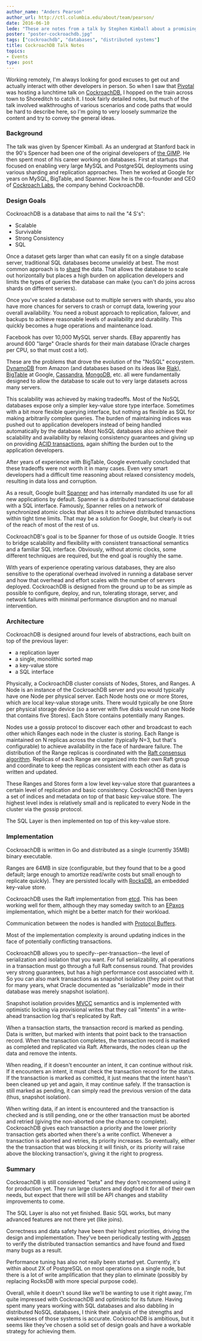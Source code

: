 ```yaml
---
author_name: "Anders Pearson"
author_url: http://ctl.columbia.edu/about/team/pearson/
date: 2016-06-10
lede: "These are notes from a talk by Stephen Kimball about a promising new open source database. While ambitious in its priorities, it seems like CockroachDB developers have chosen a solid set of design goals and have a workable strategy for achieving them."
poster: "poster-cockroachdb.jpg"
tags: ["cockroachdb", "databases", "distributed systems"]
title: CockroachDB Talk Notes
topics:
- Events
type: post
---
```


Working remotely, I'm always looking for good excuses to get out and
actually interact with other developers in person. So when I saw that
[Pivotal](http://pivotal.io/) was hosting a lunchtime talk on
[CockroachDB](https://www.cockroachlabs.com/), I hopped on the train
across town to Shoreditch to catch it. I took fairly detailed notes,
but much of the talk involved walkthroughs of various scenarios and
code paths that would be hard to describe here, so I'm going to very
loosely summarize the content and try to convey the general ideas.

### Background

The talk was given by Spencer Kimball. As an undergrad at Stanford
back in the 90's Spencer had been one of the original developers of
[the GIMP](https://www.gimp.org/). He then spent most of his career
working on databases. First at startups that focused on enabling very
large MySQL and PostgreSQL deployments using various sharding and
replication approaches. Then he worked at Google for years on MySQL,
BigTable, and Spanner. Now he is the co-founder and CEO of
[Cockroach Labs](https://www.cockroachlabs.com/), the company behind
CockroachDB.

### Design Goals

CockroachDB is a database that aims to nail the "4 S's":

* Scalable
* Survivable
* Strong Consistency
* SQL

Once a dataset gets larger than what can easily fit on a single
database server, traditional SQL databases become unwieldy at
best. The most common approach is to
[shard](https://en.wikipedia.org/wiki/Shard_\(database_architecture\))
the data. That allows the database to scale out horizontally but
places a high burden on application developers and limits the types of
queries the database can make (you can't do joins across shards on
different servers).

Once you've scaled a database out to multiple servers with shards, you
also have more chances for servers to crash or corrupt data, lowering
your overall availability. You need a robust approach to replication,
failover, and backups to achieve reasonable levels of availability and
durability. This quickly becomes a huge operations and maintenance
load.

Facebook has over 10,000 MySQL server shards. EBay apparently has
around 600 "large" Oracle shards for their main database (Oracle
charges per CPU, so that must cost a lot).

These are the problems that drove the evolution of the "NoSQL"
ecosystem. [DynamoDB](https://aws.amazon.com/dynamodb/) from Amazon
(and databases based on its ideas like
[Riak](http://basho.com/products/)),
[BigTable](https://cloud.google.com/bigtable/) at Google,
[Cassandra](http://cassandra.apache.org/),
[MongoDB](https://www.mongodb.com/), etc. all were fundamentally
designed to allow the database to scale out to very large datasets
across many servers.

This scalability was achieved by making tradeoffs. Most of the NoSQL
databases expose only a simpler key-value store type
interface. Sometimes with a bit more flexible querying interface, but
nothing as flexible as SQL for making arbitrarily complex queries. The
burden of maintaining indices was pushed out to application developers
instead of being handled automatically by the database. Most NoSQL
databases also achieve their scalability and availability by relaxing
consistency guarantees and giving up on providing
[ACID transactions](https://en.wikipedia.org/wiki/ACID), again
shifting the burden out to the application developers.

After years of experience with BigTable, Google eventually concluded
that these tradeoffs were not worth it in many cases. Even very smart
developers had a difficult time reasoning about relaxed consistency
models, resulting in data loss and corruption.

As a result, Google built
[Spanner](http://research.google.com/archive/spanner.html) and has
internally mandated its use for all new applications by
default. Spanner is a distributed transactional database with a SQL
interface. Famously, Spanner relies on a network of synchronized
atomic clocks that allows it to achieve distributed transactions
within tight time limits. That may be a solution for Google, but
clearly is out of the reach of most of the rest of us.

CockroachDB's goal is to be Spanner for those of us outside Google. It
tries to bridge scalability and flexibility with consistent
transactional semantics and a familiar SQL interface. Obviously,
without atomic clocks, some different techniques are required, but the
end goal is roughly the same.

With years of experience operating various databases, they are also
sensitive to the operational overhead involved in running a database
server and how that overhead and effort scales with the number of
servers deployed. CockroachDB is designed from the ground up to be as
simple as possible to configure, deploy, and run, tolerating storage,
server, and network failures with minimal performance disruption and
no manual intervention.

### Architecture

CockroachDB is designed around four levels of abstractions, each built
on top of the previous layer:

* a replication layer
* a single, monolithic sorted map
* a key-value store
* a SQL interface

Physically, a CockroachDB cluster consists of Nodes, Stores, and
Ranges. A Node is an instance of the CockroachDB server and you would
typically have one Node per physical server. Each Node hosts one or
more Stores, which are local key-value storage units. There would
typically be one Store per physical storage device (so a server with
five disks would run one Node that contains five Stores). Each Store
contains potentially many Ranges.

Nodes use a gossip protocol to discover each other and broadcast to
each other which Ranges each node in the cluster is storing. Each
Range is maintained on N replicas across the cluster (typically N=3,
but that's configurable) to achieve availability in the face of
hardware failure. The distribution of the Range replicas is
coordinated with the
[Raft consensus algorithm](https://raftconsensus.github.io/). Replicas
of each Range are organized into their own Raft group and coordinate
to keep the replicas consistent with each other as data is written and
updated.

These Ranges and Stores form a low level key-value store that
guarantees a certain level of replication and basic
consistency. CockroachDB then layers a set of indices and metadata on
top of that basic key-value store. The highest level index is
relatively small and is replicated to every Node in the cluster via
the gossip protocol.

The SQL Layer is then implemented on top of this key-value store.

### Implementation

CockroachDB is written in Go and distributed as a single (currently
35MB) binary executable.

Ranges are 64MB in size (configurable, but they found that to be a
good default; large enough to amortize read/write costs but small enough
to replicate quickly). They are persisted locally with
[RocksDB](http://rocksdb.org/), an embedded key-value store.

CockroachDB uses the Raft implementation from
[etcd](https://github.com/coreos/etcd). This has been working well for
them, although they may someday switch to an
[EPaxos](http://dsrg.pdos.csail.mit.edu/2014/01/10/epaxos/)
implementation, which might be a better match for their workload.

Communication between the nodes is handled with
[Protocol Buffers](https://developers.google.com/protocol-buffers/).

Most of the implementation complexity is around updating indices in
the face of potentially conflicting transactions.

CockroachDB allows you to specify--per-transaction--the level of
serialization and isolation that you want. For full serializability,
all operations in a transaction must go through a full Raft consensus
round. That provides very strong guarantees, but has a high
performance cost associated with it. So you can also mark transactions
as snapshot isolation (they point out that for many years, what Oracle
documented as "serializable" mode in their database was merely
snapshot isolation).

Snapshot isolation provides
[MVCC](https://en.wikipedia.org/wiki/Multiversion_concurrency_control)
semantics and is implemented with optimistic locking via provisional
writes that they call "intents" in a write-ahead transaction log
that's replicated by Raft.

When a transaction starts, the transaction record is marked as
pending. Data is written, but marked with intents that point back to
the transaction record. When the transaction completes, the
transaction record is marked as completed and replicated via
Raft. Afterwards, the nodes clean up the data and remove the intents.

When reading, if it doesn't encounter an intent, it can continue
without risk. If it encounters an intent, it must check the
transaction record for the status. If the transaction is marked as
comitted, it just means that the intent hasn't been cleaned up yet and
again, it may continue safely. If the transaction is still marked as
pending, it can simply read the previous version of the data (thus,
snapshot isolation).

When writing data, if an intent is encountered and the transaction is
checked and is still pending, one or the other transaction must be
aborted and retried (giving the non-aborted one the chance to
complete). CockroachDB gives each transaction a priority and the lower
priority transaction gets aborted when there's a write
conflict. Whenever a transaction is aborted and retries, its priority
increases. So eventually, either the the transaction that was blocking
it will finish, or its priority will raise above the blocking
transaction's, giving it the right to progress.

### Summary

CockroachDB is still considered "beta" and they don't recommend using
it for production yet. They run large clusters and dogfood it for all
of their own needs, but expect that there will still be API changes
and stability improvements to come.

The SQL Layer is also not yet finished. Basic SQL works, but many
advanced features are not there yet (like joins).

Correctness and data safety have been their highest priorities,
driving the design and implementation. They've been periodically
testing with [Jepsen](http://jepsen.io/) to verify the distributed
transaction semantics and have found and fixed many bugs as a result.

Performance tuning has also not really been started yet. Currently,
it's within about 2X of PostgreSQL on most operations on a single
node, but there is a lot of write amplification that they plan to
eliminate (possibly by replacing RocksDB with more special purpose
code).

Overall, while it doesn't sound like we'll be wanting to use it right
away, I'm quite impressed with CockroachDB and optimistic for its
future. Having spent many years working with SQL databases and also
dabbling in distributed NoSQL databases, I think their analysis of the
strengths and weaknesses of those systems is accurate. CockroachDB is
ambitious, but it seems like they've chosen a solid set of design
goals and have a workable strategy for achieving them.

